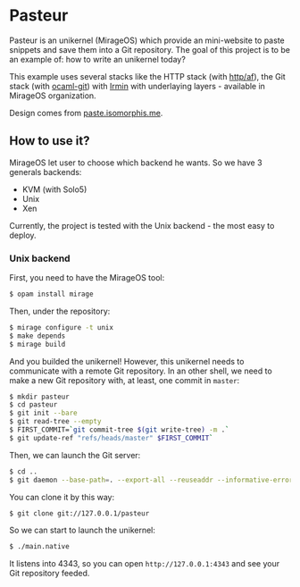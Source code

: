 # Pasteur

Pasteur is an unikernel (MirageOS) which provide an mini-website to paste
snippets and save them into a Git repository. The goal of this project is
to be an example of: how to write an unikernel today?

This example uses several stacks like the HTTP stack (with [http/af][http-af]),
the Git stack (with [ocaml-git][ocaml-git]) with [Irmin][irmin] with underlaying
layers - available in MirageOS organization.

Design comes from [paste.isomorphis.me][paste].

## How to use it?

MirageOS let user to choose which backend he wants. So we have 3 generals backends:
- KVM (with Solo5)
- Unix
- Xen

Currently, the project is tested with the Unix backend - the most easy to deploy.

### Unix backend

First, you need to have the MirageOS tool:

```sh
$ opam install mirage
```

Then, under the repository:

```sh
$ mirage configure -t unix
$ make depends
$ mirage build
```

And you builded the unikernel! However, this unikernel needs to communicate with a remote Git
repository. In an other shell, we need to make a new Git repository with, at least, one commit
in `master`:

```sh
$ mkdir pasteur
$ cd pasteur
$ git init --bare
$ git read-tree --empty
$ FIRST_COMMIT=`git commit-tree $(git write-tree) -m .`
$ git update-ref "refs/heads/master" $FIRST_COMMIT`
```

Then, we can launch the Git server:

```sh
$ cd ..
$ git daemon --base-path=. --export-all --reuseaddr --informative-errors --verbose --enable=receive-pack 
```

You can clone it by this way:

```sh
$ git clone git://127.0.0.1/pasteur
```

So we can start to launch the unikernel:

```sh
$ ./main.native
```

It listens into 4343, so you can open `http://127.0.0.1:4343` and see your Git repository feeded.

[http-af]: https://github.com/inhabitedtype/httpaf
[ocaml-git]: https://github.com/mirage/ocaml-git
[irmin]: https://github.com/mirage/irmin
[paste]: https://paste.isomorphis.me
